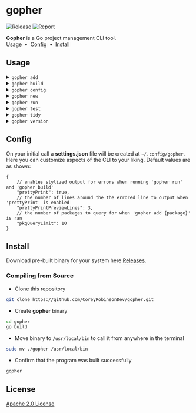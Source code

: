 # gopher
[![Release](https://github.com/CoreyRobinsonDev/gopher/actions/workflows/release.yml/badge.svg)](https://github.com/CoreyRobinsonDev/gopher/actions/workflows/release.yml)
[![Report](https://img.shields.io/badge/go%20report-A+-brightgreen.svg?style=flat)](https://goreportcard.com/report/github.com/CoreyRobinsonDev/gopher)

**Gopher** is a Go project management CLI tool.
<br>
[Usage](#Usage) <span>&nbsp;•&nbsp;</span> [Config](#Config) <span>&nbsp;•&nbsp;</span> [Install](#Install)

## Usage
<details>
    <summary><code>gopher add</code></summary>
    <img alt="add command gif" src="https://vhs.charm.sh/vhs-VxKxN5my8JTDsSu5HPijo.gif"/>
    <img alt="add command example gif" src="https://vhs.charm.sh/vhs-6SPu40VY4S6egGciFxYl4U.gif"/>
</details>
<details>
    <summary><code>gopher build</code></summary>
    - use <b>--web</b> to compile the program for the browser
    <img alt="build command gif" src="https://vhs.charm.sh/vhs-6HaDjeb6NN2SbkCJOGR3ox.gif"/>
</details>
<details>
    <summary><code>gopher config</code></summary>
    <img alt="config command gif" src="https://vhs.charm.sh/vhs-6hQdFU1ZSXCZEd4yNb4mlB.gif"/>
</details>
<details>
    <summary><code>gopher new</code></summary>
    <img alt="new command gif" src="https://vhs.charm.sh/vhs-69YDFALfOTecVT1HmJjFHP.gif"/>
</details>
<details>
    <summary><code>gopher run</code></summary>
    - use <b>--web</b> to run the program in the browser <br>
    - use <b>-w, --watch</b> to live-reload your code on change <br>
    <img alt="run command gif" src="https://vhs.charm.sh/vhs-5aIRsVxYDlZpMRMSDGlWJP.gif"/>

</details>
<details>
    <summary><code>gopher test</code></summary>
    <img alt="test command gif" src="https://vhs.charm.sh/vhs-2tCXkm2NSVWSj6sNZ4JEC7.gif"/>
</details>
<details>
    <summary><code>gopher tidy</code></summary>
    <img alt="tidy command gif" src="https://vhs.charm.sh/vhs-2NJcaxNnzj9jf9g0nZseAU.gif"/>
</details>
<details>
    <summary><code>gopher version</code></summary>
    <img alt="version command gif" src="https://vhs.charm.sh/vhs-2mhDWhXegEYaUO6LWSuh2u.gif"/>
</details>

## Config
On your initial call a **settings.json** file will be created at <code>~/.config/gopher</code>. Here you can customize aspects of the CLI to your liking.
Default values are as shown:

```jsonc
{
    // enables stylized output for errors when running 'gopher run' and 'gopher build'
	"prettyPrint": true,
    // the number of lines around the the errored line to output when 'prettyPrint' is enabled
	"prettyPrintPreviewLines": 3,
    // the number of packages to query for when 'gopher add {package}' is ran
	"pkgQueryLimit": 10
}
```

## Install
Download pre-built binary for your system here [Releases](https://github.com/CoreyRobinsonDev/gopher/releases).

### Compiling from Source
- Clone this repository
```bash
git clone https://github.com/CoreyRobinsonDev/gopher.git
```
- Create **gopher** binary
```bash
cd gopher
go build
```
- Move binary to <code>/usr/local/bin</code> to call it from anywhere in the terminal
```bash
sudo mv ./gopher /usr/local/bin
```
- Confirm that the program was built successfully
```bash
gopher
```

## License
[Apache 2.0 License](./LICENSE)
